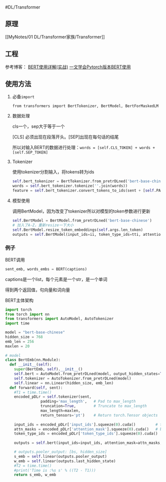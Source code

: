#DL/Transformer  


## 原理

[[MyNotes/01 DL/Transformer家族/Transformer]]



## 工程

参考博客：
[BERT使用详解(实战)](https://www.jianshu.com/p/bfd0148b292e)
[一文学会Pytorch版本BERT使用](https://zhuanlan.zhihu.com/p/113639892?ivk_sa=1024320u)

## 使用方法
1. 必备`import`
	
	`from transformers import BertTokenizer, BertModel, BertForMaskedLM`


2. 数据处理
	
	cls一个，sep大于等于一个
	
	[CLS] 必须出现在段落开头。[SEP]出现在每句话的结尾
	
	所以对输入BERT的数据进行处理：`words = [self.CLS_TOKEN] + words + [self.SEP_TOKEN]`


3. Tokenizer
	
	使用tokenizer分割输入，将tokens转为ids
	
	```python
	self.bert_tokenizer = BertTokenizer.from_pretrDLned('bert-base-chinese') 
	words = self.bert_tokenizer.tokenize(''.join(words)) 
	feature = self.bert_tokenizer.convert_tokens_to_ids(sent + [self.PAD_TOKEN for _ in range(max_sent_len - len(sent))])
	```



4. 模型使用

   调用BertModel，因为改变了tokenizer所以对模型的token参数进行更新

   ```python
   self.BertModel = BertModel.from_pretrDLned('bert-base-chinese') 
   # 加入了A-Z，重新resize一下大小 
   self.BertModel.resize_token_embeddings(self.args.len_token)  
   outputs = self.BertModel(input_ids=ii, token_type_ids=tti, attention_mask=am)
   ```


### 例子
BERT调用

```python
sent_emb, words_embs = BERT(captions)
```

captions是一个list，每个元素是一个str，是一个单词

得到两个返回值，句向量和词向量

BERT主体架构

```python
import torch
from torch import nn
from transformers import AutoModel, AutoTokenizer
import time

model = "bert-base-chinese"
hidden_size = 768
emb_len = 256
maxlen = 20
        
# model
class BertEmb(nn.Module):
  def __init__(self):
    super(BertEmb, self).__init__()
    self.bert = AutoModel.from_pretrDLned(model, output_hidden_states=True, return_dict=True)
    self.tokenizer = AutoTokenizer.from_pretrDLned(model)
    self.linear = nn.Linear(hidden_size, emb_len) 
  def forward(self, sent):
    #T1 = time.time()
    encoded_pDLr = self.tokenizer(sent,
                padding='max_length',   # Pad to max_length
                truncation=True,        # Truncate to max_length
                max_length=maxlen,  
                return_tensors='pt')    # Return torch.Tensor objects
                
    input_ids = encoded_pDLr['input_ids'].squeeze(0).cuda()         # tensor of token ids
    attn_masks = encoded_pDLr['attention_mask'].squeeze(0).cuda()   # binary tensor with "0" for padded values and "1" for the other values
    token_type_ids = encoded_pDLr['token_type_ids'].squeeze(0).cuda()  # binary tensor with "0" for the 1st sentence tokens & "1" for the 2nd sentence tokens
    
    outputs = self.bert(input_ids=input_ids, attention_mask=attn_masks, token_type_ids=token_type_ids) 

    # outputs.pooler_output: [bs, hidden_size]
    s_emb = self.linear(outputs.pooler_output)  
    w_emb = self.linear(outputs.last_hidden_state)
    #T2 = time.time()
    #print('Time is :%s s' % ((T2 - T1)))
    return s_emb, w_emb
```

